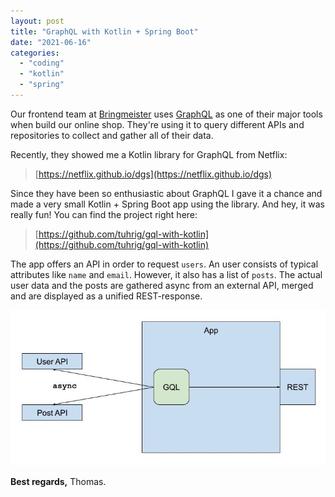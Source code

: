 ```yaml
---
layout: post
title: "GraphQL with Kotlin + Spring Boot"
date: "2021-06-16"
categories: 
  - "coding"
  - "kotlin"
  - "spring"
---
```


Our frontend team at [Bringmeister](https://www.bringmeister.de) uses [GraphQL](https://graphql.org/) as one of their major tools when build our online shop. 
They're using it to query different APIs and repositories to collect and gather all of their data.

Recently, they showed me a Kotlin library for GraphQL from Netflix:

> [https://netflix.github.io/dgs](https://netflix.github.io/dgs)

Since they have been so enthusiastic about GraphQL I gave it a chance and made a very small Kotlin + Spring Boot app using the library. 
And hey, it was really fun! 
You can find the project right here:

> [https://github.com/tuhrig/gql-with-kotlin](https://github.com/tuhrig/gql-with-kotlin)

The app offers an API in order to request `users`. 
An user consists of typical attributes like `name` and `email`. 
However, it also has a list of `posts`. 
The actual user data and the posts are gathered async from an external API, merged and are displayed as a unified REST-response.

![](/images/2021/06/gql-in-app.png)

**Best regards,** Thomas.
